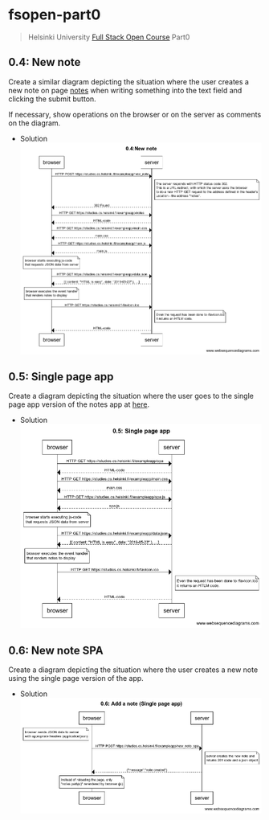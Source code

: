 # fsopen-part0

> Helsinki University [Full Stack Open Course](https://fullstackopen.com/) Part0

## 0.4: New note

Create a similar diagram depicting the situation where the user creates a new note on page [notes](https://studies.cs.helsinki.fi/exampleapp/notes) when writing something into the text field and clicking the submit button.

If necessary, show operations on the browser or on the server as comments on the diagram.

-   Solution
    ![0.4-New note](0.4-New%20note.png)

## 0.5: Single page app

Create a diagram depicting the situation where the user goes to the single page app version of the notes app at [here](https://studies.cs.helsinki.fi/exampleapp/spa).

-   Solution
    ![0.5-SPA](0.5-Single%20page%20app.png)

## 0.6: New note SPA

Create a diagram depicting the situation where the user creates a new note using the single page version of the app.

-   Solution
    ![0.6-New note(SPA)](<0.6-New%20note%20(SPA).png>)
